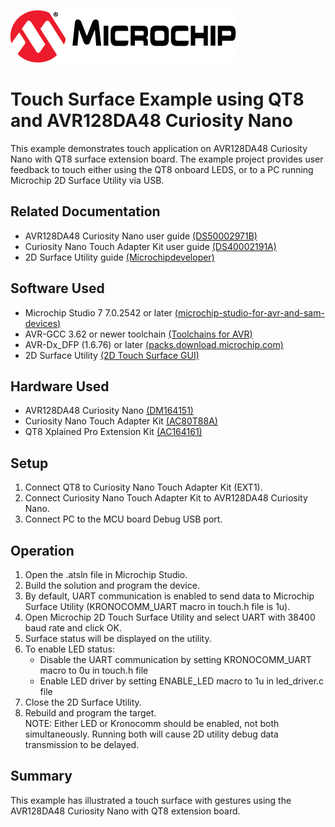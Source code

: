 <!-- Please do not change this logo with link -->
[![MCHP](images/microchip.png)](https://www.microchip.com)

# Touch Surface Example using QT8 and AVR128DA48 Curiosity Nano

This example demonstrates touch application on AVR128DA48 Curiosity Nano with QT8 surface extension board. The example project provides user feedback to touch either using the QT8 onboard LEDS, or to a PC running Microchip 2D Surface Utility via USB.

## Related Documentation

- AVR128DA48 Curiosity Nano user guide [(DS50002971B)](https://ww1.microchip.com/downloads/en/DeviceDoc/AVR128DA48-Curiosity-Nano-UG-DS50002971B.pdf)
- Curiosity Nano Touch Adapter Kit user guide [(DS40002191A)](https://ww1.microchip.com/downloads/en/DeviceDoc/40002191A.pdf)
- 2D Surface Utility guide [(Microchipdeveloper)](https://microchipdeveloper.com/touch:guide-to-connect-to-touch-surface-utility)

## Software Used

- Microchip Studio 7 7.0.2542 or later [(microchip-studio-for-avr-and-sam-devices)](https://www.microchip.com/en-us/development-tools-tools-and-software/microchip-studio-for-avr-and-sam-devices)
- AVR-GCC 3.62 or newer toolchain [(Toolchains for AVR)](https://www.microchip.com/en-us/development-tools-tools-and-software/gcc-compilers-avr-and-arm)
- AVR-Dx_DFP (1.6.76) or later [(packs.download.microchip.com)](https://packs.download.microchip.com/)
- 2D Surface Utility [(2D Touch Surface GUI)](https://www.microchip.com/mymicrochip/filehandler.aspx?ddocname=en605897)

## Hardware Used

- AVR128DA48 Curiosity Nano [(DM164151)](https://www.microchip.com/DevelopmentTools/ProductDetails/PartNO/DM164151)
- Curiosity Nano Touch Adapter Kit [(AC80T88A)](https://www.microchip.com/DevelopmentTools/ProductDetails/PartNO/AC80T88A)
- QT8 Xplained Pro Extension Kit [(AC164161)](https://www.microchip.com/developmenttools/ProductDetails/AC164161)
## Setup

1. Connect QT8 to Curiosity Nano Touch Adapter Kit (EXT1).
2. Connect Curiosity Nano Touch Adapter Kit to AVR128DA48 Curiosity Nano.
3. Connect PC to the MCU board Debug USB port.

## Operation

1. Open the .atsln file in Microchip Studio.
2. Build the solution and program the device.
3. By default, UART communication is enabled to send data to Microchip Surface Utility (KRONOCOMM_UART macro in touch.h file is 1u).
4. Open Microchip 2D Touch Surface Utility and select UART with 38400 baud rate and click OK.
5. Surface status will be displayed on the utility.
6. To enable LED status:
   - Disable the UART communication by setting KRONOCOMM_UART macro to 0u in touch.h file
   - Enable LED driver by setting ENABLE_LED macro to 1u in led_driver.c file
7. Close the 2D Surface Utility.
8. Rebuild and program the target.    
    NOTE: Either LED or Kronocomm should be enabled, not both simultaneously. Running both will cause 2D utility debug data transmission to be delayed. 

## Summary

This example has illustrated a touch surface with gestures using the AVR128DA48 Curiosity Nano with QT8 extension board.  
